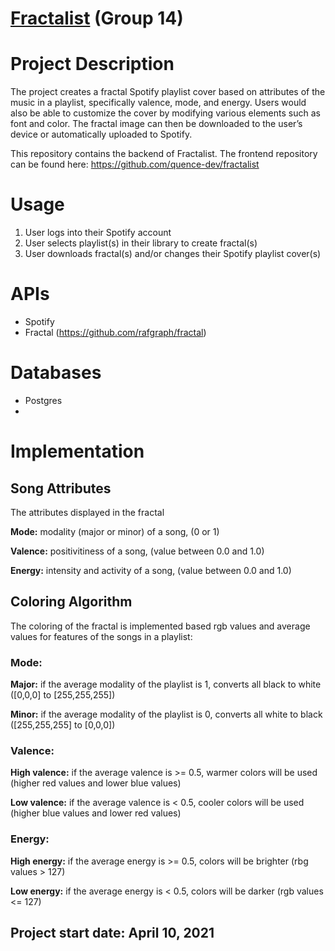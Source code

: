# [Fractalist](https://quence-dev.github.io/fractalist) (Group 14)

# Project Description

The project creates a fractal Spotify playlist cover based on attributes of the music in a playlist, specifically valence, mode, and energy. Users would also be able to customize the cover by modifying various elements such as font and color. The fractal image can then be downloaded to the user’s device or automatically uploaded to Spotify.

This repository contains the backend of Fractalist. The frontend repository can be found here: https://github.com/quence-dev/fractalist 

# Usage
1. User logs into their Spotify account
2. User selects playlist(s) in their library to create fractal(s)
3. User downloads fractal(s) and/or changes their Spotify playlist cover(s)


# APIs
* Spotify
* Fractal (https://github.com/rafgraph/fractal)

# Databases
* Postgres
* 

# Implementation




## Song Attributes
The attributes displayed in the fractal

**Mode:** modality (major or minor) of a song, (0 or 1)

**Valence:** positivitiness of a song, (value between 0.0 and 1.0)

**Energy:** intensity and activity of a song, (value between 0.0 and 1.0)


## Coloring Algorithm
The coloring of the fractal is implemented based rgb values and average values for features of the songs in a playlist:

### Mode:
**Major:** if the average modality of the playlist is 1, converts all black to white ([0,0,0] to [255,255,255])
  
**Minor:** if the average modality of the playlist is 0, converts all white to black ([255,255,255] to [0,0,0])
  
### Valence:  
**High valence:** if the average valence is >= 0.5, warmer colors will be used (higher red values and lower blue values)

**Low valence:** if the average valence is < 0.5, cooler colors will be used (higher blue values and lower red values)

### Energy:
**High energy:** if the average energy is >= 0.5, colors will be brighter (rbg values > 127)

**Low energy:** if the average energy is < 0.5, colors will be darker (rgb values <= 127)
  

## Project start date: April 10, 2021


